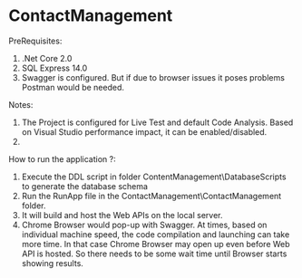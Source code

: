 # ContactManagement

PreRequisites:
1.  .Net Core 2.0
2.  SQL Express 14.0
3.  Swagger is configured. But if due to browser issues it poses problems Postman would be needed.

Notes:
1.  The Project is configured for Live Test and default Code Analysis. Based on Visual Studio performance impact, it can be enabled/disabled.
2.  

How to run the application ?:
1.  Execute the DDL script in folder ContentManagement\DatabaseScripts to generate the database schema
2.  Run the RunApp file in the ContactManagement\ContactManagement folder.
3.  It will  build and host the Web APIs on the local server.
4.  Chrome Browser would pop-up with Swagger. At times, based on individual machine speed, the code compilation and launching can take more         time. In that case Chrome Browser may open up even before Web API is hosted. So there needs to be some wait time until Browser starts   
    showing results.